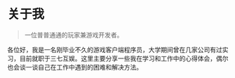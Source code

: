 # 关于我

> 一位普普通通的玩家兼游戏开发者。

各位好，我是一名刚毕业不久的游戏客户端程序员，大学期间曾在几家公司有过实习，目前就职于三七互娱。这里主要分享一些我在学习和工作中的心得体会，偶尔也会谈一谈自己在工作中遇到的困难和解决方法。